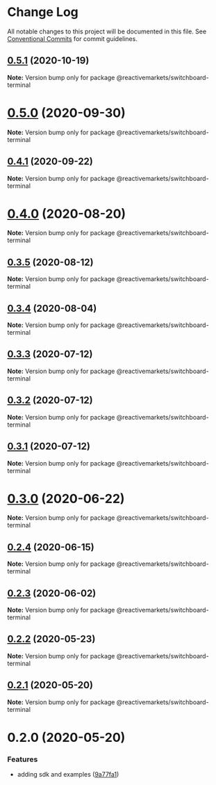 # Change Log

All notable changes to this project will be documented in this file.
See [Conventional Commits](https://conventionalcommits.org) for commit guidelines.

## [0.5.1](https://github.com/reactivemarkets/switchboard-js/compare/v0.5.0...v0.5.1) (2020-10-19)

**Note:** Version bump only for package @reactivemarkets/switchboard-terminal





# [0.5.0](https://github.com/reactivemarkets/switchboard-js/compare/v0.4.1...v0.5.0) (2020-09-30)

**Note:** Version bump only for package @reactivemarkets/switchboard-terminal





## [0.4.1](https://github.com/reactivemarkets/switchboard-js/compare/v0.4.0...v0.4.1) (2020-09-22)

**Note:** Version bump only for package @reactivemarkets/switchboard-terminal





# [0.4.0](https://github.com/reactivemarkets/switchboard-js/compare/v0.3.5...v0.4.0) (2020-08-20)

**Note:** Version bump only for package @reactivemarkets/switchboard-terminal





## [0.3.5](https://github.com/reactivemarkets/switchboard-js/compare/v0.3.4...v0.3.5) (2020-08-12)

**Note:** Version bump only for package @reactivemarkets/switchboard-terminal





## [0.3.4](https://github.com/reactivemarkets/switchboard-js/compare/v0.3.3...v0.3.4) (2020-08-04)

**Note:** Version bump only for package @reactivemarkets/switchboard-terminal





## [0.3.3](https://github.com/reactivemarkets/switchboard-js/compare/v0.3.2...v0.3.3) (2020-07-12)

**Note:** Version bump only for package @reactivemarkets/switchboard-terminal





## [0.3.2](https://github.com/reactivemarkets/switchboard-js/compare/v0.3.1...v0.3.2) (2020-07-12)

**Note:** Version bump only for package @reactivemarkets/switchboard-terminal





## [0.3.1](https://github.com/reactivemarkets/switchboard-js/compare/v0.3.0...v0.3.1) (2020-07-12)

**Note:** Version bump only for package @reactivemarkets/switchboard-terminal





# [0.3.0](https://github.com/reactivemarkets/switchboard-js/compare/v0.2.4...v0.3.0) (2020-06-22)

**Note:** Version bump only for package @reactivemarkets/switchboard-terminal





## [0.2.4](https://github.com/reactivemarkets/switchboard-js/compare/v0.2.3...v0.2.4) (2020-06-15)

**Note:** Version bump only for package @reactivemarkets/switchboard-terminal





## [0.2.3](https://github.com/reactivemarkets/switchboard-js/compare/v0.2.2...v0.2.3) (2020-06-02)

**Note:** Version bump only for package @reactivemarkets/switchboard-terminal





## [0.2.2](https://github.com/reactivemarkets/switchboard-js/compare/v0.2.1...v0.2.2) (2020-05-23)

**Note:** Version bump only for package @reactivemarkets/switchboard-terminal





## [0.2.1](https://github.com/reactivemarkets/switchboard-js/compare/v0.2.0...v0.2.1) (2020-05-20)

**Note:** Version bump only for package @reactivemarkets/switchboard-terminal





# 0.2.0 (2020-05-20)


### Features

* adding sdk and examples ([9a77fa1](https://github.com/reactivemarkets/switchboard-js/commit/9a77fa105a6dcb6cf657c3a341d352fd4fd37355))
